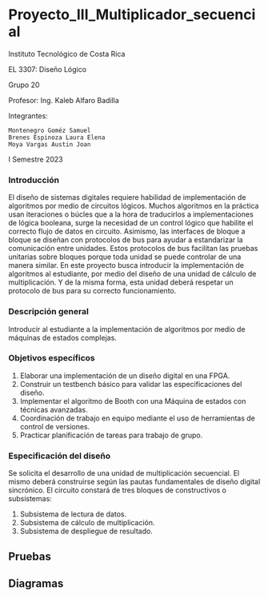 # Proyecto_III_Multiplicador_secuencial

Instituto Tecnológico de Costa Rica

EL 3307: Diseño Lógico

Grupo 20

Profesor: Ing. Kaleb Alfaro Badilla

Integrantes:

    Montenegro Goméz Samuel
    Brenes Espinoza Laura Elena
    Moya Vargas Austin Joan

I Semestre 2023

### Introducción

El diseño de sistemas digitales requiere habilidad de implementación de algoritmos por medio de circuitos lógicos. Muchos algoritmos en la práctica usan iteraciones o búcles que a la hora de traducirlos a implementaciones de lógica booleana, surge la necesidad de un control lógico que habilite el correcto flujo de datos en circuito. Asimismo, las interfaces de bloque a bloque se diseñan con protocolos de bus para ayudar a estandarizar la comunicación entre unidades. Estos protocolos de bus facilitan las pruebas unitarias sobre bloques porque toda unidad se puede controlar de una manera similar. 
En este proyecto busca introducir la implementación de algoritmos al estudiante, por medio del diseño de una unidad de cálculo de multiplicación. Y de la misma forma, esta unidad deberá respetar un protocolo de bus para su correcto funcionamiento.

### Descripción general
Introducir al estudiante a la implementación de algoritmos por medio de máquinas de estados complejas.

### Objetivos específicos
1. Elaborar una implementación de un diseño digital en una FPGA.
2. Construir un testbench básico para validar las especificaciones del diseño.
3. Implementar el algoritmo de Booth con una Máquina de estados con técnicas avanzadas.
4. Coordinación de trabajo en equipo mediante el uso de herramientas de control de versiones.
5. Practicar planificación de tareas para trabajo de grupo.

### Especificación del diseño
Se solicita el desarrollo de una unidad de multiplicación secuencial. El mismo deberá construirse según las pautas fundamentales de diseño digital sincrónico. El circuito constará de tres bloques de constructivos o subsistemas:

1. Subsistema de lectura de datos.
2. Subsistema de cálculo de multiplicación.
3. Subsistema de despliegue de resultado.

## Pruebas


## Diagramas
